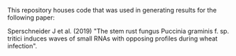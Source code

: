 This repository houses code that was used in generating results for the following paper:

Sperschneider J et al. (2019) "The stem rust fungus Puccinia graminis f. sp. tritici induces waves of small RNAs 
with opposing profiles during wheat infection". 
